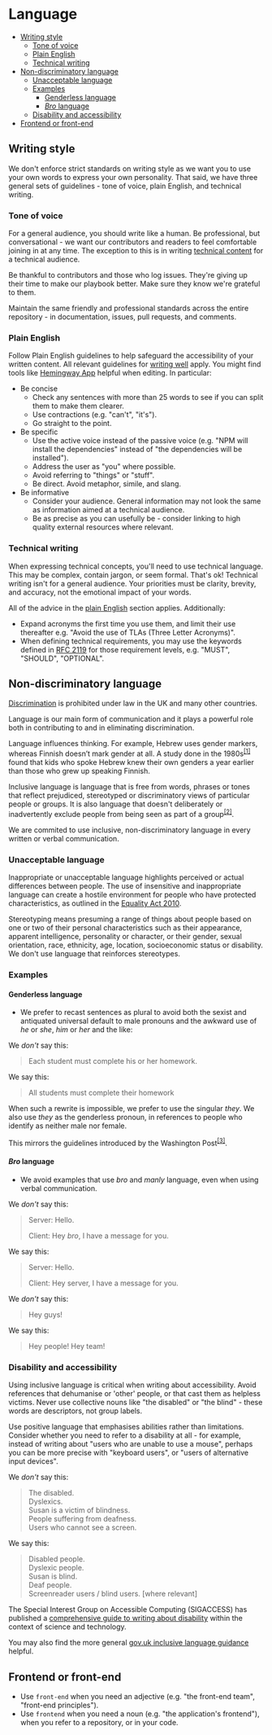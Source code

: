 # Language

* [Writing style](#writing-style)
    * [Tone of voice](#tone-of-voice)
    * [Plain English](#plain-english)
    * [Technical writing](#technical-writing)
* [Non-discriminatory language](#non-discriminatory-language)
    * [Unacceptable language](#unacceptable-language)
    * [Examples](#examples)
        * [Genderless language](#genderless-language)
        * [_Bro_ language](#bro-language)
    * [Disability and accessibility](#disability-and-accessibility)
* [Frontend or front-end](#frontend-or-front-end)


## Writing style

We don't enforce strict standards on writing style as we want you to use your own words to express your own personality. That said, we have three general sets of guidelines - tone of voice, plain English, and technical writing.


### Tone of voice

For a general audience, you should write like a human. Be professional, but conversational - we want our contributors and readers to feel comfortable joining in at any time. The exception to this is in writing [technical content](#technical-writing) for a technical audience.

Be thankful to contributors and those who log issues. They're giving up their time to make our playbook better. Make sure they know we're grateful to them.

Maintain the same friendly and professional standards across the entire repository - in documentation, issues, pull requests, and comments.


### Plain English

Follow Plain English guidelines to help safeguard the accessibility of your written content. All relevant guidelines for [writing well][writing-well] apply. You might find tools like [Hemingway App][hemingway] helpful when editing. In particular:

- Be concise  
  - Check any sentences with more than 25 words to see if you can split them to make them clearer.
  - Use contractions (e.g. "can't", "it's").
  - Go straight to the point.
- Be specific
  - Use the active voice instead of the passive voice (e.g. "NPM will install the dependencies" instead of "the dependencies will be installed").
  - Address the user as "you" where possible.
  - Avoid referring to "things" or "stuff".
  - Be direct. Avoid metaphor, simile, and slang.
- Be informative
  - Consider your audience. General information may not look the same as information aimed at a technical audience.
  - Be as precise as you can usefully be - consider linking to high quality external resources where relevant.


### Technical writing

When expressing technical concepts, you'll need to use technical language. This may be complex, contain jargon, or seem formal. That's ok! Technical writing isn't for a general audience. Your priorities must be clarity, brevity, and accuracy, not the emotional impact of your words. 

All of the advice in the [plain English](#plain-english) section applies. Additionally:

- Expand acronyms the first time you use them, and limit their use thereafter e.g. "Avoid the use of TLAs (Three Letter Acronyms)".
- When defining technical requirements, you may use the keywords defined in [RFC 2119](https://www.ietf.org/rfc/rfc2119.txt) for those requirement levels, e.g. "MUST", "SHOULD", "OPTIONAL".


## Non-discriminatory language

[Discrimination](https://en.wikipedia.org/wiki/Discrimination) is prohibited under law in the UK and many other countries.

Language is our main form of communication and it plays a powerful role both in contributing to and in eliminating discrimination.

Language influences thinking. For example, Hebrew uses gender markers, whereas Finnish doesn’t mark gender at all. A study done in the 1980s<sup>[\[1\]][wiley]</sup> found that kids who spoke Hebrew knew their own genders a year earlier than those who grew up speaking Finnish.

Inclusive language is language that is free from words, phrases or tones that reflect prejudiced, stereotyped or discriminatory views of particular people or groups. It is also language that doesn't deliberately or inadvertently exclude people from being seen as part of a group<sup>[\[2\]][govau]</sup>.

We are commited to use inclusive, non-discriminatory language in every written or verbal communication.

### Unacceptable language

Inappropriate or unacceptable language highlights perceived or actual differences between people. The use of insensitive and inappropriate language can create a hostile environment for people who have protected characteristics, as outlined in the [Equality Act 2010](http://www.legislation.gov.uk/ukpga/2010/15/contents).

Stereotyping means presuming a range of things about people based on one or two of their personal characteristics such as their appearance, apparent intelligence, personality or character, or their gender, sexual orientation, race, ethnicity, age, location, socioeconomic status or disability. We don't use language that reinforces stereotypes.


### Examples

#### Genderless language

* We prefer to recast sentences as plural to avoid both the sexist and antiquated universal default to male pronouns and the awkward use of _he_ or _she_, _him_ or _her_ and the like:

We _don't_ say this:
> Each student must complete his or her homework.

We say this:
> All students must complete their homework

When such a rewrite is impossible, we prefer to use the singular _they_. We also use _they_ as the genderless pronoun, in references to people who identify as neither male nor female.

This mirrors the guidelines introduced by the Washington Post<sup>[\[3\]][post]</sup>.


#### _Bro_ language

* We avoid examples that use _bro_ and _manly_ language, even when using verbal communication.

We _don't_ say this:
> Server: Hello.
>
> Client: Hey _bro_, I have a message for you.

We say this:
> Server: Hello.
>
> Client: Hey server, I have a message for you.

We _don't_ say this:
> Hey guys!

We say this:
> Hey people!
> Hey team!


### Disability and accessibility

Using inclusive language is critical when writing about accessibility. Avoid references that dehumanise or 'other' people, or that cast them as helpless victims. Never use collective nouns like "the disabled" or "the blind" - these words are descriptors, not group labels.

Use positive language that emphasises abilities rather than limitations. Consider whether you need to refer to a disability at all - for example, instead of writing about "users who are unable to use a mouse", perhaps you can be more precise with "keyboard users", or "users of alternative input devices".

We _don't_ say this:

> The disabled.  
> Dyslexics.  
> Susan is a victim of blindness.  
> People suffering from deafness.  
> Users who cannot see a screen.  

We say this:

> Disabled people.  
> Dyslexic people.  
> Susan is blind.  
> Deaf people.  
> Screenreader users / blind users. [where relevant]

The Special Interest Group on Accessible Computing (SIGACCESS) has published a [comprehensive guide to writing about disability](http://www.sigaccess.org/welcome-to-sigaccess/resources/accessible-writing-guide/) within the context of science and technology.

You may also find the more general [gov.uk inclusive language guidance](https://www.gov.uk/government/publications/inclusive-communication/inclusive-language-words-to-use-and-avoid-when-writing-about-disability) helpful.


## Frontend or front-end

* Use `front-end` when you need an adjective (e.g. "the front-end team", "front-end principles").
* Use `frontend` when you need a noun (e.g. "the application's frontend"), when you refer to a repository, or in your code.


[govau]: https://www.education.tas.gov.au/documentcentre/Documents/Guidelines-for-Inclusive-Language.pdf "Guidelines for Inclusive Language"
[hemingway]: http://www.hemingwayapp.com/
[post]: http://www.poynter.org/2015/the-washington-post-will-allow-singular-they/387542/ "The Washington Post will allow singular ‘they’"
[wiley]: http://onlinelibrary.wiley.com/doi/10.1111/j.1467-1770.1982.tb00973.x/abstract "Language environment and gender identity attainment"
[writing-well]: http://writersdiet.com/?page_id=16
